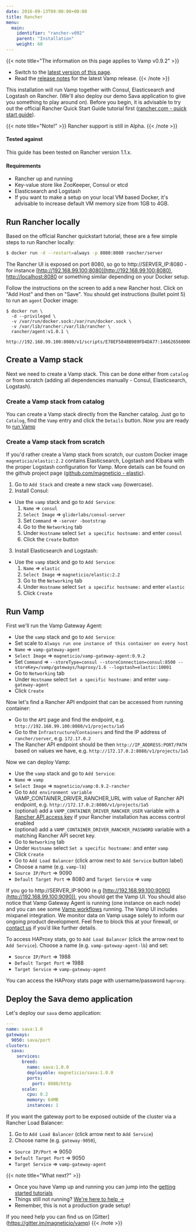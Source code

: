 ```yaml
---
date: 2016-09-13T09:00:00+00:00
title: Rancher
menu:
  main:
    identifier: "rancher-v092"
    parent: "Installation"
    weight: 60
---
```


{{< note title="The information on this page applies to Vamp v0.9.2" >}}

* Switch to the [latest version of this page](/documentation/installation/rancher).
* Read the [release notes](/documentation/release-notes/latest) for the latest Vamp release.
{{< /note >}}


This installation will run Vamp together with Consul, Elasticsearch and Logstash on Rancher. (We'll also deploy our demo Sava application to give you something to play around on). Before you begin, it is advisable to try out the official Rancher Quick Start Guide tutorial first ([rancher.com - quick start guide](http://docs.rancher.com/rancher/latest/en/quick-start-guide/)).

{{< note title="Note!" >}}
Rancher support is still in Alpha.
{{< /note >}}

#### Tested against
This guide has been tested on Rancher version 1.1.x.

#### Requirements

* Rancher up and running
* Key-value store like ZooKeeper, Consul or etcd
* Elasticsearch and Logstash
* If you want to make a setup on your local VM based Docker, it's advisable to increase default VM memory size from 1GB to 4GB.

## Run Rancher locally
Based on the official Rancher quickstart tutorial, these are a few simple steps to run Rancher locally:
```bash
$ docker run -d --restart=always -p 8080:8080 rancher/server
```
The Rancher UI is exposed on port 8080, so go to http://SERVER_IP:8080 - for instance [http://192.168.99.100:8080](http://192.168.99.100:8080), [http://localhost:8080](http://localhost:8080) or something similar depending on your Docker setup.

Follow the instructions on the screen to add a new Rancher host. Click on "Add Host" and then on "Save". You should get instructions (bullet point 5) to run an `agent` Docker image:  

```
$ docker run \
  -d --privileged \
  -v /var/run/docker.sock:/var/run/docker.sock \
  -v /var/lib/rancher:/var/lib/rancher \
  rancher/agent:v1.0.1 \
  http://192.168.99.100:8080/v1/scripts/E78EF5848B989FD4DA77:1466265600000:SYqIvhPgzKLonp8r0erqgpsi7pQ
```


## Create a Vamp stack
Next we need to create a Vamp stack. This can be done either from `catalog` or from scratch (adding all dependencies manually - Consul, Elasticsearch, Logstash).

### Create a Vamp stack from catalog

You can create a Vamp stack directly from the Rancher catalog. Just go to `Catalog`, find the `Vamp` entry and click the `Details` button. Now you are ready to [run Vamp](/documentation/installation/v0.9.2/rancher/#run-vamp)

### Create a Vamp stack from scratch

If you'd rather create a Vamp stack from scratch, our custom Docker image `magneticio/elastic:2.2` contains Elasticsearch, Logstash and Kibana with the proper Logstash configuration for Vamp. More details can be found on the github project page ([github.com/magneticio - elastic](https://github.com/magneticio/elastic)).

1. Go to `Add Stack` and create a new stack `vamp` (lowercase).
2. Install Consul:  
  * Use the `vamp` stack and go to `Add Service`:  
    1. `Name` ⇒ `consul`
    2. `Select Image` ⇒ `gliderlabs/consul-server`
    3. Set `Command` ⇒ `-server -bootstrap`
    4. Go to the `Networking` tab
    5. Under `Hostname` select `Set a specific hostname:` and enter `consul`
    6. Click the `Create` button

3. Install Elasticsearch and Logstash:
  * Use the `vamp` stack and go to `Add Service`:  
    1. `Name` ⇒ `elastic`
    2. `Select Image` ⇒ `magneticio/elastic:2.2`
    3. Go to the `Networking` tab
    4. Under `Hostname` select `Set a specific hostname:` and enter `elastic`
    6. Click `Create`

## Run Vamp

First we'll run the Vamp Gateway Agent:

* Use the `vamp` stack and go to `Add Service`:
* Set scale to `Always run one instance of this container on every host`
* `Name` ⇒ `vamp-gateway-agent`
* `Select Image` ⇒ `magneticio/vamp-gateway-agent:0.9.2`
* Set `Command` ⇒ `--storeType=consul --storeConnection=consul:8500 --storeKey=/vamp/gateways/haproxy/1.6 --logstash=elastic:10001`
* Go to `Networking` tab
* Under `Hostname` select `Set a specific hostname:` and enter `vamp-gateway-agent`
* Click `Create` 

Now let's find a Rancher API endpoint that can be accessed from running container:

* Go to the `API` page and find the endpoint, e.g. `http://192.168.99.100:8080/v1/projects/1a5`
* Go to the `Infrastructure`/`Containers` and find the IP address of `rancher/server`, e.g. `172.17.0.2`
* The Rancher API endpoint should be then `http://IP_ADDRESS:PORT/PATH` based on values we have, e.g. `http://172.17.0.2:8080/v1/projects/1a5`

Now we can deploy Vamp:

* Use the `vamp` stack and go to `Add Service`:
* `Name` ⇒ `vamp`
* `Select Image` ⇒ `magneticio/vamp:0.9.2-rancher`
* Go to `Add environment variable` VAMP_CONTAINER_DRIVER_RANCHER_URL with value of Rancher API endpoint, e.g. `http://172.17.0.2:8080/v1/projects/1a5`
* (optional) add a `VAMP_CONTAINER_DRIVER_RANCHER_USER` variable with a [Rancher API access key](https://docs.rancher.com/rancher/v1.2/zh/api/api-keys/#environment-api-keys) if your Rancher installation has access control enabled
* (optional) add a `VAMP_CONTAINER_DRIVER_RANCHER_PASSWORD` variable with a matching Rancher API secret key.
* Go to `Networking` tab
* Under `Hostname` select `Set a specific hostname:` and enter `vamp`
* Click `Create`
* Go to `Add Load Balancer` (click arrow next to `Add Service` button label)
* Choose a name (e.g. `vamp-lb`)
* `Source IP/Port` ⇒ 9090
* `Default Target Port` ⇒ 8080 and `Target Service` ⇒ `vamp`

If you go to http://SERVER_IP:9090 (e.g [http://192.168.99.100:9090](http://192.168.99.100:9090)), you should get the Vamp UI.  You should also notice that Vamp Gateway Agent is running (one instance on each node) and you can see some [Vamp workflows](/documentation/using-vamp/workflows/) running.
The Vamp UI includes mixpanel integration. We monitor data on Vamp usage solely to inform our ongoing product development. Feel free to block this at your firewall, or [contact us](contact) if you’d like further details.  


To access HAProxy stats, go to `Add Load Balancer` (click the arrow next to `Add Service`). Choose a name (e.g. `vamp-gateway-agent-lb`) and set:
 
* `Source IP/Port` ⇒ 1988
* `Default Target Port` ⇒ 1988 
* `Target Service` ⇒ `vamp-gateway-agent`

You can access the HAProxy stats page with username/password `haproxy`.

## Deploy the Sava demo application

Let's deploy our `sava` demo application:

```yaml
---
name: sava:1.0
gateways:
  9050: sava/port
clusters:
  sava:
    services:
      breed:
        name: sava:1.0.0
        deployable: magneticio/sava:1.0.0
        ports:
          port: 8080/http
      scale:
        cpu: 0.2
        memory: 64MB
        instances: 1
```

If you want the gateway port to be exposed outside of the cluster via a Rancher Load Balancer:

1. Go to `Add Load Balancer` (click arrow next to `Add Service`)
2. Choose name (e.g. `gateway-9050`),
  * `Source IP/Port` ⇒ 9050
  * `Default Target Port` ⇒ 9050
  * `Target Service` ⇒ `vamp-gateway-agent`


{{< note title="What next?" >}}

* Once you have Vamp up and running you can jump into the [getting started tutorials](/documentation/tutorials/overview)
* Things still not running? [We're here to help →](https://github.com/magneticio/vamp/issues)
* Remember, this is not a production grade setup!

If you need help you can find us on [Gitter] (https://gitter.im/magneticio/vamp)
{{< /note >}}
